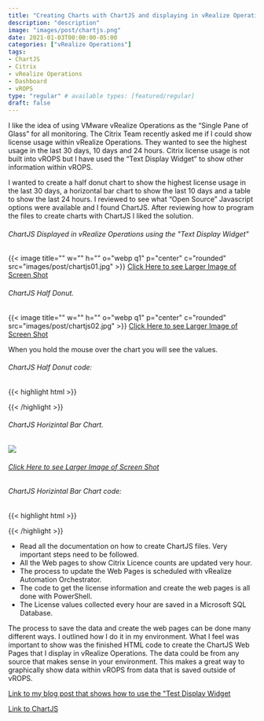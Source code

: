 ```yaml
---
title: "Creating Charts with ChartJS and displaying in vRealize Operations"
description: "description"
image: "images/post/chartjs.png"
date: 2021-01-03T00:00:00-05:00
categories: ["vRealize Operations"]
tags:
- ChartJS
- Citrix
- vRealize Operations
- Dashboard
- vROPS
type: "regular" # available types: [featured/regular]
draft: false
---
```


I like the idea of using VMware vRealize Operations as the “Single Pane of Glass” for all monitoring.  The Citrix Team recently asked me if I could show license usage within vRealize Operations. They wanted to see the highest usage in the last 30 days, 10 days and 24 hours. Citrix license usage is not built into vROPS but I have used the “Text Display Widget” to show other information within vROPS.

I wanted to create a half donut chart to show the highest license usage in the last 30 days, a horizontal bar chart to show the last 10 days and a table to show the last 24 hours.  I reviewed to see what “Open Source” Javascript options were available and I found ChartJS. After reviewing how to program the files to create charts with ChartJS I liked the solution. 

###### ChartJS Displayed in vRealize Operations using the "Text Display Widget"
{{< image title="" w="" h="" o="webp q1" p="center" c="rounded" src="images/post/chartjs01.jpg" >}}
<a href="https://github.com/dalehassinger/geeky/raw/main/assets/images/post/chartjs01.jpg" target="_blank">Click Here to see Larger Image of Screen Shot</a>

###### ChartJS Half Donut. 
{{< image title="" w="" h="" o="webp q1" p="center" c="rounded" src="images/post/chartjs02.jpg" >}}
<a href="https://github.com/dalehassinger/geeky/raw/main/assets/images/post/chartjs02.jpg" target="_blank">Click Here to see Larger Image of Screen Shot</a>

When you hold the mouse over the chart you will see the values.

###### ChartJS Half Donut code:

{{< highlight html >}}
<html>
<head>
  <title>Citrix Licensing Count</title>
  <script src="https://cdn.jsdelivr.net/npm/chart.js@2.9.4/dist/Chart.min.js"></script>
</head>
<body>
<body>
    <div style="width:95%">
    <canvas id="doughnut-chart"></canvas>
    </div>
	<script>
		new Chart(document.getElementById("doughnut-chart"), {
			type: 'doughnut',
			data: {
			labels: ["Used","Total"],
			datasets: [
				{
        label: "Peak Usage",
				backgroundColor: ["#28B463","#808B96"],
				data: [1682,8000]
				}
			]
			},
			options: {
			title: {
				display: true,
				text: 'Citrix License Usage (MPS_PLT_CCU)',
			},
			rotation: 1 * Math.PI,
			circumference: 1 * Math.PI
			}
		});
  </script>
</body>
</html>
{{< /highlight >}}


###### ChartJS Horizintal Bar Chart. 
**![](/img/chartjs03.jpg)**
###### [Click Here to see Larger Image of Screen Shot](/img/chartjs03.jpg)

###### ChartJS Horizintal Bar Chart code:

{{< highlight html >}}
<html>
<head>
  <title>Citrix Licensing Count</title>
  <script src="https://cdn.jsdelivr.net/npm/chart.js@2.9.4/dist/Chart.min.js"></script>
</head>
<body>
    <div style="width:95%">
    <canvas id="bar-chart-horizontal"></canvas>
    </div>
    <script>
		new Chart(document.getElementById("bar-chart-horizontal"), {
			type: "horizontalBar",
			data: {
			labels: ["01/03/2021","01/02/2021","01/01/2021","12/31/2020","12/30/2020","12/29/2020","12/28/2020","12/27/2020","12/26/2020","12/25/2020","Total Licences"],
			datasets: [
				{
				label: "Peak Usage",
				backgroundColor: ["#28B463", "#28B463","#28B463","#28B463","#28B463","#28B463","#28B463","#28B463","#28B463","#28B463","#808B96"],
				data: [249,318,302,1402,1535,1498,1516,271,273,269,8000]
				}
			]
			},
			options: {
			legend: { display: false },
			title: {
				display: true,
				text: "Citrix License Usage (MPS_PLT_CCU)"
			}
			}
		});	
  </script>
</body>
</html>
{{< /highlight >}}


* Read all the documentation on how to create ChartJS files.  Very important steps need to be followed.
* All the Web pages to show Citrix Licence counts are updated very hour.
* The process to update the Web Pages is scheduled with vRealize Automation Orchestrator.
* The code to get the license information and create the web pages is all done with PowerShell.
* The License values collected every hour are saved in a Microsoft SQL Database.

The process to save the data and create the web pages can be done many different ways. I outlined how I do it in my environment. What I feel was important to show was the finished HTML code to create the ChartJS Web Pages that I display in vRealize Operations.  The data could be from any source that makes sense in your environment. This makes a great way to graphically show data within vROPS from data that is saved outside of vROPS.

<a href="https://www.vcrocs.info/blog/text-display-widget" target="_blank">Link to my blog post that shows how to use the "Test Display Widget</a>

<a href="https://www.chartjs.org" target="_blank">Link to ChartJS</a>